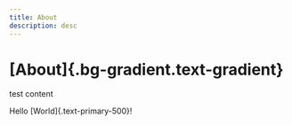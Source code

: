```yaml
---
title: About
description: desc
---
```


# [About]{.bg-gradient.text-gradient}

test content

Hello [World]{.text-primary-500}!
